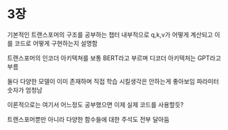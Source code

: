 # 3장
기본적인 트랜스포머의 구조를 공부하는 챕터 내부적으로 q,k,v가 어떻게 계산되고 이를 코드로 어떻게 구현하는지 설명함

트랜스포머의 인코더 아키텍쳐를 보통 BERT라고 부르며 디코더 아키텍처는 GPT라고 부름

둘다 다양한 모델이 이미 존재하며 직접 학습 시킬생각은 안하는게 좋아보임 파라미터 숫자가 엄청남

이론적으로는 여기서 어느정도 공부했으면 이제 실제 코드를 사용할듯?

트랜스포머뿐만 아니라 다양한 함수들에 대한 주석도 전부 달아둠

